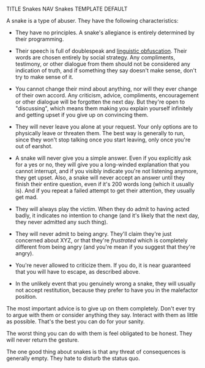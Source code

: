 TITLE Snakes
NAV Snakes
TEMPLATE DEFAULT

A snake is a type of abuser. They have the following characteristics:

* They have no principles. A snake's allegiance is entirely determined by their programming.

* Their speech is full of doublespeak and [linguistic obfuscation](/argument/dirty_tactics#linguistic-obfuscation). Their words are chosen entirely by social strategy. Any compliments, testimony, or other dialogue from them should not be considered any indication of truth, and if something they say doesn't make sense, don't try to make sense of it.

* You cannot change their mind about anything, nor will they ever change of their own accord. Any criticism, advice, compliments, encouragement or other dialogue will be forgotten the next day. But they're open to "discussing", which means them making you explain yourself infinitely and getting upset if you give up on convincing them.

* They will never leave you alone at your request. Your only options are to physically leave or threaten them. The best way is generally to run, since they won't stop talking once you start leaving, only once you're out of earshot.

* A snake will never give you a simple answer. Even if you explicitly ask for a yes or no, they will give you a long-winded explanation that you cannot interrupt, and if you visibly indicate you're not listening anymore, they get upset. Also, a snake will never accept an answer until they finish their entire question, even if it's 200 words long (which it usually is). And if you repeat a failed attempt to get their attention, they usually get mad.

* They will always play the victim. When they do admit to having acted badly, it indicates no intention to change (and it's likely that the next day, they never admitted any such thing).

* They will never admit to being angry. They'll claim they're just concerned about XYZ, or that they're *frustrated* which is completely different from being angry (and you're mean if you suggest that they're angry).

* You're never allowed to criticize them. If you do, it is near guaranteed that you will have to escape, as described above.

* In the unlikely event that you genuinely wrong a snake, they will usually not accept restitution, because they prefer to have you in the malefactor position.

The most important advice is to give up on them completely. Don't ever try to argue with them or consider anything they say. Interact with them as little as possible. That's the best you can do for your sanity.

The worst thing you can do with them is feel obligated to be honest. They will never return the gesture.

The one good thing about snakes is that any threat of consequences is generally empty. They hate to disturb the status quo.

